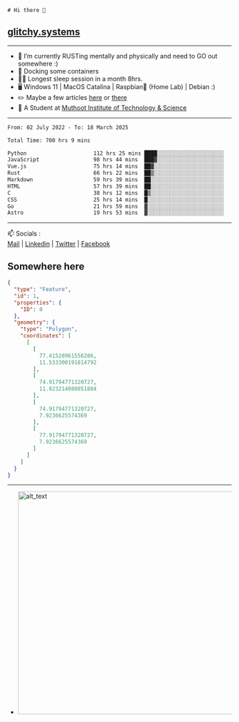 ```
# Hi there 👋
```
## [glitchy.systems](https://glitchy.systems)
---

- 🌱 I’m currently RUSTing mentally and physically and need to GO out somewhere :)
- 🐋 Docking some containers
- 😶‍🌫️ Longest sleep session in a month 8hrs.
- 🖥️ Windows 11 | MacOS Catalina | Raspbian🥧 (Home Lab) | Debian :)
- ✏️ Maybe a few articles [here](https://medium.com/@advaithnarayanan8) or [there](https://medium.com/@advaithnarayanan8)
- 📑 A Student at [Muthoot Institute of Technology & Science](https://mgmits.ac.in/)



---

<!--START_SECTION:waka-->

```txt
From: 02 July 2022 - To: 18 March 2025

Total Time: 700 hrs 9 mins

Python                     112 hrs 25 mins ████░░░░░░░░░░░░░░░░░░░░░   16.06 %
JavaScript                 98 hrs 44 mins  ███▓░░░░░░░░░░░░░░░░░░░░░   14.10 %
Vue.js                     75 hrs 14 mins  ██▓░░░░░░░░░░░░░░░░░░░░░░   10.75 %
Rust                       66 hrs 22 mins  ██▒░░░░░░░░░░░░░░░░░░░░░░   09.48 %
Markdown                   59 hrs 39 mins  ██░░░░░░░░░░░░░░░░░░░░░░░   08.52 %
HTML                       57 hrs 39 mins  ██░░░░░░░░░░░░░░░░░░░░░░░   08.24 %
C                          38 hrs 12 mins  █▒░░░░░░░░░░░░░░░░░░░░░░░   05.46 %
CSS                        25 hrs 14 mins  █░░░░░░░░░░░░░░░░░░░░░░░░   03.60 %
Go                         21 hrs 59 mins  ▓░░░░░░░░░░░░░░░░░░░░░░░░   03.14 %
Astro                      19 hrs 53 mins  ▓░░░░░░░░░░░░░░░░░░░░░░░░   02.84 %
```

<!--END_SECTION:waka-->

---

📫 Socials :<br>
[Mail](mailto:advaith@glitchy.systems) | [Linkedin](https://www.linkedin.com/in/advaith-narayanan-a72152214/) | [Twitter](https://twitter.com/advaithnarayan) | [Facebook](https://screenmessage.com/qinq)

## Somewhere here

```geojson
{
  "type": "Feature",
  "id": 1,
  "properties": {
    "ID": 0
  },
  "geometry": {
    "type": "Polygon",
    "coordinates": [
      [
        [
          77.41528961556286,
          11.533300191814792
        ],
        [
          74.91794771320727,
          11.823214080851884
        ],
        [
          74.91794771320727,
          7.9236625574369
        ],
        [
          77.91794771320727,
          7.9236625574369
        ]
      ]
    ]
  }
}
```


--- 
- [<img alt="alt_text" width="500px" src="https://valid.x86.fr/cache/banner/xv24bv-6.png" />](https://valid.x86.fr/xv24bv)


